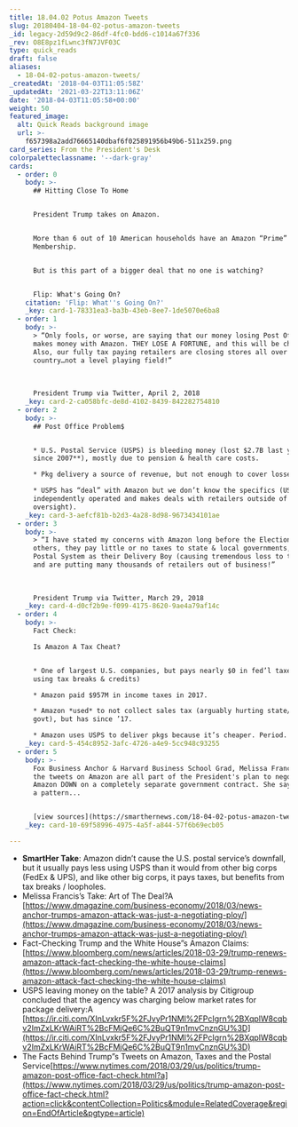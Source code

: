 ```yaml
---
title: 18.04.02 Potus Amazon Tweets
slug: 20180404-18-04-02-potus-amazon-tweets
_id: legacy-2d59d9c2-86df-4fc0-bdd6-c1014a67f336
_rev: O8E8pz1fLwnc3fN7JVF03C
type: quick_reads
draft: false
aliases:
  - 18-04-02-potus-amazon-tweets/
_createdAt: '2018-04-03T11:05:58Z'
_updatedAt: '2021-03-22T13:11:06Z'
date: '2018-04-03T11:05:58+00:00'
weight: 50
featured_image:
  alt: Quick Reads background image
  url: >-
    f657398a2add76665140dbaf6f025891956b49b6-511x259.png
card_series: From the President's Desk
colorpaletteclassname: '--dark-gray'
cards:
  - order: 0
    body: >-
      ## Hitting Close To Home


      President Trump takes on Amazon.


      More than 6 out of 10 American households have an Amazon “Prime”
      Membership.


      But is this part of a bigger deal that no one is watching?


      Flip: What's Going On?
    citation: 'Flip: What''s Going On?'
    _key: card-1-78331ea3-ba3b-43eb-8ee7-1de5070e6ba8
  - order: 1
    body: >-
      > “Only fools, or worse, are saying that our money losing Post Office
      makes money with Amazon. THEY LOSE A FORTUNE, and this will be changed.
      Also, our fully tax paying retailers are closing stores all over the
      country…not a level playing field!”  
        
        
        
      President Trump via Twitter, April 2, 2018
    _key: card-2-ca058bfc-de8d-4102-8439-842282754810
  - order: 2
    body: >-
      ## Post Office Problem$


      * U.S. Postal Service (USPS) is bleeding money (lost $2.7B last yr, **$63B
      since 2007**), mostly due to pension & health care costs.

      * Pkg delivery a source of revenue, but not enough to cover losses.

      * USPS has “deal” with Amazon but we don’t know the specifics (USPS is
      independently operated and makes deals with retailers outside of gov’t
      oversight).
    _key: card-3-aefcf81b-b2d3-4a28-8d98-9673434101ae
  - order: 3
    body: >-
      > “I have stated my concerns with Amazon long before the Election. Unlike
      others, they pay little or no taxes to state & local governments, use our
      Postal System as their Delivery Boy (causing tremendous loss to the U.S.),
      and are putting many thousands of retailers out of business!”  
        
        
        
      President Trump via Twitter, March 29, 2018
    _key: card-4-d0cf2b9e-f099-4175-8620-9ae4a79af14c
  - order: 4
    body: >-
      Fact Check:  

      Is Amazon A Tax Cheat?


      * One of largest U.S. companies, but pays nearly $0 in fed’l taxes (by
      using tax breaks & credits)

      * Amazon paid $957M in income taxes in 2017.

      * Amazon *used* to not collect sales tax (arguably hurting state/local
      govt), but has since ’17.

      * Amazon uses USPS to deliver pkgs because it’s cheaper. Period.
    _key: card-5-454c8952-3afc-4726-a4e9-5cc948c93255
  - order: 5
    body: >-
      Fox Business Anchor & Harvard Business School Grad, Melissa Francis, says
      the tweets on Amazon are all part of the President's plan to negotiate
      Amazon DOWN on a completely separate government contract. She says this is
      a pattern...


      [view sources](https://smarthernews.com/18-04-02-potus-amazon-tweets/)
    _key: card-10-69f58996-4975-4a5f-a844-57f6b69ecb05

---
```

* **SmartHer Take**: Amazon didn’t cause the U.S. postal service’s downfall, but it usually pays less using USPS than it would from other big corps (FedEx & UPS), and like other big corps, it pays taxes, but benefits from tax breaks / loopholes.
* Melissa Francis’s Take: Art of The Deal?A [https://www.dmagazine.com/business-economy/2018/03/news-anchor-trumps-amazon-attack-was-just-a-negotiating-ploy/](https://www.dmagazine.com/business-economy/2018/03/news-anchor-trumps-amazon-attack-was-just-a-negotiating-ploy/)
* Fact-Checking Trump and the White House”s Amazon Claims: [https://www.bloomberg.com/news/articles/2018-03-29/trump-renews-amazon-attack-fact-checking-the-white-house-claims](https://www.bloomberg.com/news/articles/2018-03-29/trump-renews-amazon-attack-fact-checking-the-white-house-claims)
* USPS leaving money on the table? A 2017 analysis by Citigroup concluded that the agency was charging below market rates for package delivery:A [https://ir.citi.com/XInLvxkr5F%2FJvyPr1NMl%2FPcIgrn%2BXqplW8cqbv2ImZxLKrWAiRT%2BcFMjQe6C%2BuQT9n1mvCnznGU%3D](https://ir.citi.com/XInLvxkr5F%2FJvyPr1NMl%2FPcIgrn%2BXqplW8cqbv2ImZxLKrWAiRT%2BcFMjQe6C%2BuQT9n1mvCnznGU%3D)
* The Facts Behind Trump”s Tweets on Amazon, Taxes and the Postal Service[https://www.nytimes.com/2018/03/29/us/politics/trump-amazon-post-office-fact-check.html?a](https://www.nytimes.com/2018/03/29/us/politics/trump-amazon-post-office-fact-check.html?action=click&contentCollection=Politics&module=RelatedCoverage&region=EndOfArticle&pgtype=article)